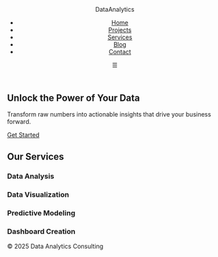 <!DOCTYPE html>
<html lang="en">
<head>
  <meta charset="UTF-8" />
  <meta name="viewport" content="width=device-width, initial-scale=1.0"/>
  <title>Data Analytics Consulting</title>
  <link href="https://fonts.googleapis.com/css2?family=Montserrat:wght@600;800&family=Open+Sans:wght@300;500&display=swap" rel="stylesheet">
  <link rel="stylesheet" href="assets/css/style.css">
</head>
<body>
  <header>
    <div class="container header-wrapper">
      <div class="logo">Data<span>Analytics</span></div>
      <nav>
        <ul class="nav">
          <li><a href="#" class="active">Home</a></li>
          <li><a href="#">Projects</a></li>
          <li><a href="#">Services</a></li>
          <li><a href="#">Blog</a></li>
          <li><a href="#">Contact</a></li>
        </ul>
        <div class="menu-toggle">&#9776;</div>
      </nav>
    </div>
  </header>

  <section class="hero">
    <div class="hero-overlay"></div>
    <div class="container hero-content">
      <h1>Unlock the Power of Your Data</h1>
      <p>Transform raw numbers into actionable insights that drive your business forward.</p>
      <a href="#" class="btn">Get Started</a>
    </div>
  </section>

  <section class="services container">
    <h2>Our Services</h2>
    <div class="services-grid">
      <div class="card"><i class="fas fa-chart-line"></i><h3>Data Analysis</h3></div>
      <div class="card"><i class="fas fa-chart-pie"></i><h3>Data Visualization</h3></div>
      <div class="card"><i class="fas fa-brain"></i><h3>Predictive Modeling</h3></div>
      <div class="card"><i class="fas fa-tablet-alt"></i><h3>Dashboard Creation</h3></div>
    </div>
  </section>

  <footer>
    <div class="container footer">
      <p>&copy; 2025 Data Analytics Consulting</p>
    </div>
  </footer>

  <script>
    document.querySelector('.menu-toggle').onclick = () =>
      document.querySelector('.nav').classList.toggle('active');
  </script>
  <script src="https://kit.fontawesome.com/a076d05399.js" crossorigin="anonymous"></script>
</body>
</html>
